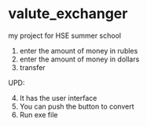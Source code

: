 # valute_exchanger
my project for HSE summer school

1. enter the amount of money in rubles
2. enter the amount of money in dollars
3. transfer

UPD:

4. It has the user interface
5. You can push the button to convert
6. Run exe file
